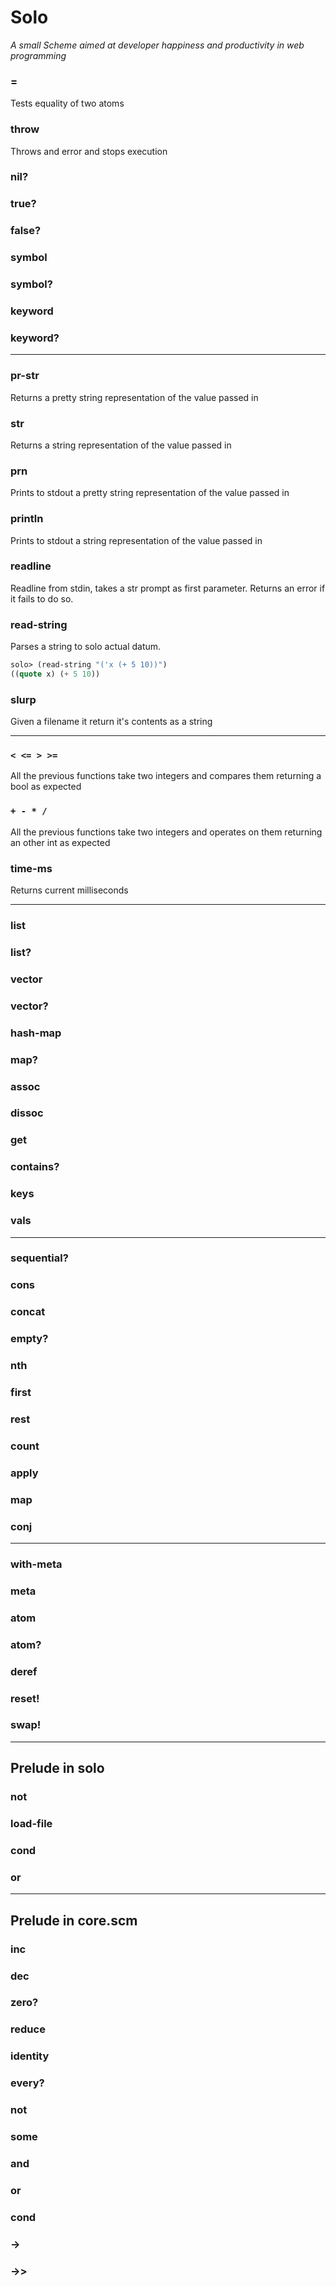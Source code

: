 # Solo

_A small Scheme aimed at developer happiness and productivity in web programming_

### =

Tests equality of two atoms

### throw

Throws and error and stops execution

### nil?
### true?
### false?
### symbol
### symbol?
### keyword
### keyword?

---

### pr-str

Returns a pretty string representation of the value passed in

### str

Returns a string representation of the value passed in

### prn

Prints to stdout a pretty string representation of the value passed in

### println

Prints to stdout a string representation of the value passed in

### readline

Readline from stdin, takes a str prompt as first parameter. Returns an error
if it fails to do so.

### read-string

Parses a string to solo actual datum.

```scheme
solo> (read-string "('x (+ 5 10))")
((quote x) (+ 5 10))
```

### slurp

Given a filename it return it's contents as a string

---

### `< <= > >=`

All the previous functions take two integers and compares them returning a bool
as expected

### `+ - * /`

All the previous functions take two integers and operates on them returning an other int
as expected

### time-ms

Returns current milliseconds

---

### list
### list?
### vector
### vector?
### hash-map
### map?
### assoc
### dissoc
### get
### contains?
### keys
### vals

---

### sequential?
### cons
### concat
### empty?
### nth
### first
### rest
### count
### apply
### map
### conj

---

### with-meta
### meta
### atom
### atom?
### deref
### reset!
### swap!

---

## Prelude in solo

### not
### load-file
### cond
### or

---

## Prelude in core.scm

### inc
### dec
### zero?
### reduce
### identity
### every?
### not
### some
### and
### or
### cond
### ->
### ->>

